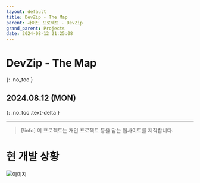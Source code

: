 ```yaml
---
layout: default
title: DevZip - The Map
parent: 사이드 프로젝트 - DevZip
grand_parent: Projects
date: 2024-08-12 21:25:08
---
```


# DevZip - The Map
{: .no_toc }

## 2024.08.12 (MON)
{: .no_toc .text-delta }

---

> [!info]
> 이 프로젝트는 개인 프로젝트 등을 담는 웹사이트를 제작합니다.

# 현 개발 상황

![이미지](../../../../assets/images/devzip/shot1.png)